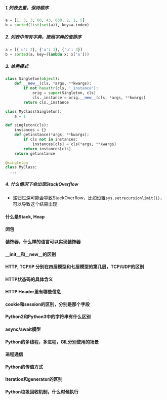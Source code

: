 ##### 1.列表去重，保持顺序

``` python
a = [1, 3, 3, 60, 43, 630, 2, 1, 5]
b = sorted(list(set(a)), key=a.index)
```

##### 2. 列表中带有字典，按照字典的值排序

```python
a = [{'u': 2}, {'u': 1}, {'u': 3}]
b = sorted(a, key=(lambda x: x['u']))
```

##### 3. 单例模式

```python
class Singleton(object):
    def __new__(cls, *args, **kwargs):
        if not hasattr(cls, '_instance'):
            orig = super(Singleton, cls)
            cls._instance = orig.__new__(cls, *args, **kwargs)
        return cls._instance

class MyClass(Singleton):
    a = 1
```

``` python
def singleton(cls):
    instances = {}
    def getinstance(*args, **kwargs):
        if cls not in instances:
            instances[cls] = cls(*args, **kwargs)
        return instances[cls]
    return getinstance

@singleton
class MyClass:
  ...
```

##### 4. 什么情况下会出现StackOverflow

* 递归过深可能会导致StackOverflow，比如设置`sys.setrecursionlimit(1)`，可以导致这个结果出现

#### 什么是Stack, Heap

#### 闭包

#### 装饰器，什么样的语言可以实现装饰器

#### \_\_init\_\_和\_\_new\_\_的区别

#### HTTP, TCP/IP 分别在四层模型和七层模型的第几层，TCP/UDP的区别

#### HTTP状态码的具体含义

#### HTTP Header里有哪些信息

#### cookie和session的区别，分别是那个字段

#### Python2和Python3中的字符串有什么区别

#### async/await模型

#### Python的多线程，多进程，GIL分别使用的场景

#### 进程通信

#### Python的传值方式

#### Iteration和generator的区别

#### Python垃圾回收机制，什么时候执行

